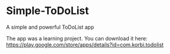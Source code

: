 # Simple-ToDoList
A simple and powerful ToDoList app

The app was a learning project. You can download it here: https://play.google.com/store/apps/details?id=com.korbi.todolist

